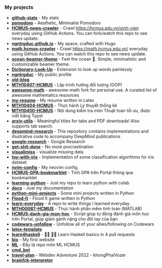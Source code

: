 ### My projects
- **[github-stats](https://github.com/ngntrgduc/github-stats)** - My stats
- **[pomodoro](https://github.com/ngntrgduc/pomodoro)** - Aesthetic, Minimalist Pomodoro
- **[HCMUS-news-crawler](https://github.com/ngntrgduc/HCMUS-news-crawler)** - Crawl https://hcmus.edu.vn/sinh-vien everyday using GitHub Actions. You can fork/watch this repo to see news update.
- **[ngntrgduc.github.io](https://github.com/ngntrgduc/ngntrgduc.github.io)** - My space, crafted with Hugo
- **[math.hcmus-crawler](https://github.com/ngntrgduc/math.hcmus-crawler)** - Crawl https://math.hcmus.edu.vn/ everyday using GitHub Actions. You can watch this repo to see news update.
- **[ocean-beamer-theme](https://github.com/ngntrgduc/ocean-beamer-theme)** - Feel the ocean 🌊. Simple, minimalistic and customizable beamer theme.
- **[Dictionary-Look-Up](https://github.com/ngntrgduc/Dictionary-Look-Up)** - Extension to look up words painlessly
- **[ngntrgduc](https://github.com/ngntrgduc/ngntrgduc)** - My public profile
- **[old-blog](https://github.com/ngntrgduc/old-blog)**
- **[MTH10407-HCMUS](https://github.com/ngntrgduc/MTH10407-HCMUS)** - Lập trình hướng đối tượng (OOP)
- **[awesome-math](https://github.com/ngntrgduc/awesome-math)** - awesome-math fork for personal use. A curated list of awesome mathematics resources
- **[my-resume](https://github.com/ngntrgduc/my-resume)** - My resume written in Latex
- **[MTH10404-HCMUS](https://github.com/ngntrgduc/MTH10404-HCMUS)** - Thực hành Lý thuyết thống kê
- **[MTH10450-HCMUS](https://github.com/ngntrgduc/MTH10450-HCMUS)** - Nội dung kiểm tra môn Thuật toán tối ưu, được viết bằng Typst
- **[arxiv-utils](https://github.com/ngntrgduc/arxiv-utils)** - Meaningful titles for tabs and PDF downloads! Also supports tab search.
- **[deepmind-research](https://github.com/ngntrgduc/deepmind-research)** - This repository contains implementations and illustrative code to accompany DeepMind publications
- **[google-research](https://github.com/ngntrgduc/google-research)** - Google Research
- **[get-shit-done](https://github.com/ngntrgduc/get-shit-done)** - No more procrastination
- **[visualimiss](https://github.com/ngntrgduc/visualimiss)** - visualize missing data
- **[toy-with-iris](https://github.com/ngntrgduc/toy-with-iris)** - Implementation of some classification algorithms for iris dataset
- **[nvim-config](https://github.com/ngntrgduc/nvim-config)** - My neovim config
- **[HCMUS-GPA-bookmarklet](https://github.com/ngntrgduc/HCMUS-GPA-bookmarklet)** - Tính GPA trên Portal thông qua bookmarklet
- **[learning-python](https://github.com/ngntrgduc/learning-python)** - Just my repo to learn python with colab
- **[docs](https://github.com/ngntrgduc/docs)** - Just my documentation
- **[python-mini-projects](https://github.com/ngntrgduc/python-mini-projects)** - Some mini projects written in Python
- **[Flood-It](https://github.com/ngntrgduc/Flood-It)** - Flood It game written in Python
- **[learn-everyday](https://github.com/ngntrgduc/learn-everyday)** - A repo to write things I learned everyday.
- **[MTH00087-HCMUS](https://github.com/ngntrgduc/MTH00087-HCMUS)** - Thực hành phần mềm tính toán (MATLAB)
- **[HCMUS-danh-gia-mon-hoc](https://github.com/ngntrgduc/HCMUS-danh-gia-mon-hoc)** - Script giúp tự động đánh giá môn học trên Portal, giúp giảm gánh nặng cho đôi tay của bạn
- **[codewars-unfollow](https://github.com/ngntrgduc/codewars-unfollow)** - Unfollow all of your allies/following on Codewars
- **[latex-template](https://github.com/ngntrgduc/latex-template)**
- **[learn4haskell](https://github.com/ngntrgduc/learn4haskell)** - 👩‍🏫 👨‍🏫 Learn Haskell basics in 4 pull requests
- **[bio](https://github.com/ngntrgduc/bio)** - My first website
- **[ML](https://github.com/ngntrgduc/ML)** - Đây là repo môn ML HCMUS
- **[cmd_bot](https://github.com/ngntrgduc/cmd_bot)**
- **[travel-plan](https://github.com/ngntrgduc/travel-plan)** - Webdev Adventure 2022 - khongPhaiVozer
- **[brainfck-interpreter](https://github.com/ngntrgduc/brainfck-interpreter)**
